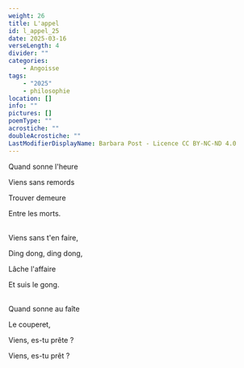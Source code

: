 ```yaml
---
weight: 26
title: L'appel
id: l_appel_25
date: 2025-03-16
verseLength: 4
divider: ""
categories:
    - Angoisse
tags:
    - "2025"
    - philosophie
location: []
info: ""
pictures: []
poemType: ""
acrostiche: ""
doubleAcrostiche: ""
LastModifierDisplayName: Barbara Post - Licence CC BY-NC-ND 4.0
---
```

Quand sonne l'heure

Viens sans remords

Trouver demeure

Entre les morts.

 \
Viens sans t'en faire,

Ding dong, ding dong,

Lâche l'affaire

Et suis le gong.

 \
Quand sonne au faîte

Le couperet,

Viens, es-tu prête ?

Viens, es-tu prêt ?
